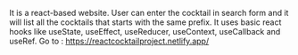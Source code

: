 It is a react-based website. User can enter the cocktail in search form and it will list all the cocktails that starts with the same prefix.
It uses basic react hooks like useState, useEffect, useReducer, useContext, useCallback and useRef.
Go to : https://reactcocktailproject.netlify.app/
